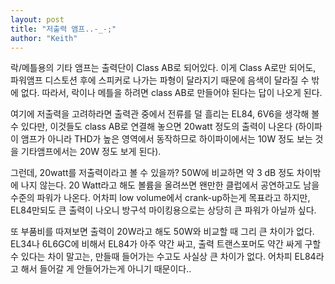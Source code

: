 ```yaml
---
layout: post
title: "저출력 앰프..-_-;"
author: "Keith"
---
```


락/메틀용의 기타 앰프는 출력단이 Class AB로 되어있다. 이게 Class A로만 되어도, 파워앰프 디스토션 후에 스피커로 나가는 파형이 달라지기 때문에 음색이 달라질 수 밖에 없다. 따라서, 락이나 메틀을 하려면 class AB로 만들어야 된다는 답이 나오게 된다.

여기에 저출력을 고려하라면 출력관 중에서 전류를 덜 흘리는 EL84, 6V6을 생각해 볼 수 있다만, 이것들도 class AB로 연결해 놓으면 20watt 정도의 출력이 나온다 (하이파이 앰프가 아니라 THD가 높은 영역에서 동작하므로 하이파이에서는 10W 정도 보는 것을 기타앰프에서는 20W 정도 보게 된다).

그런데, 20watt를 저출력이라고 볼 수 있을까? 50W에 비교하면 약 3 dB 정도 차이밖에 나지 않는다. 20 Watt라고 해도 볼륨을 올려쓰면 왠만한 클럽에서 공연하고도 남을 수준의 파워가 나온다. 어차피 low volume에서 crank-up하는게 목표라고 하지만, EL84만되도 큰 출력이 나오니 방구석 마이킹용으로는 상당히 큰 파워가 아닐까 싶다. 

또 부품비를 따져보면 출력이 20W라고 해도 50W와 비교할 때 그리 큰 차이가 없다. EL34나 6L6GC에 비해서 EL84가 아주 약간 싸고, 출력 트랜스포머도 약간 싸게 구할 수 있다는 차이 말고는, 만들때 들어가는 수고도 사실상 큰 차이가 없다. 어차피 EL84라고 해서 들어갈 게 안들어가는게 아니기 때문이다..




